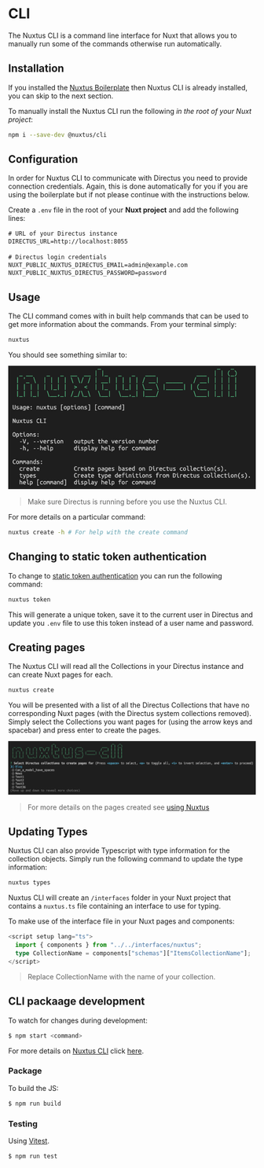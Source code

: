 # CLI

The Nuxtus CLI is a command line interface for Nuxt that allows you to manually run some of the commands otherwise run automatically.

## Installation

If you installed the [Nuxtus Boilerplate](/#installation) then Nuxtus CLI is already installed, you can skip to the next section.

To manually install the Nuxtus CLI run the following *in the root of your Nuxt project*:

```bash	
npm i --save-dev @nuxtus/cli
```

## Configuration

In order for Nuxtus CLI to communicate with Directus you need to provide connection credentials. Again, this is done automatically for you if you are using the boilerplate but if not please continue with the instructions below.

Create a `.env` file in the root of your **Nuxt project** and add the following lines:

```
# URL of your Directus instance
DIRECTUS_URL=http://localhost:8055

# Directus login credentials
NUXT_PUBLIC_NUXTUS_DIRECTUS_EMAIL=admin@example.com
NUXT_PUBLIC_NUXTUS_DIRECTUS_PASSWORD=password
```

## Usage

The CLI command comes with in built help commands that can be used to get more information about the commands. From your terminal simply:

```bash
nuxtus
```

You should see something similar to:

![Nuxtus-CLI Screenshot](images/nuxtus-cli.png)

> Make sure Directus is running before you use the Nuxtus CLI.

For more details on a particular command:

```bash
nuxtus create -h # For help with the create command
```

## Changing to static token authentication

To change to [static token authentication](https://docs.directus.io/reference/authentication.html) you can run the following command:

```bash
nuxtus token
```

This will generate a unique token, save it to the current user in Directus and update you `.env` file to use this token instead of a user name and password.

## Creating pages

The Nuxtus CLI will read all the Collections in your Directus instance and can create Nuxt pages for each.

```bash
nuxtus create
```

You will be presented with a list of all the Directus Collections that have no corresponding Nuxt pages (with the Directus system collections removed). Simply select the Collections you want pages for (using the arrow keys and spacebar) and press enter to create the pages.

![Nuxtus CLI create interface](images/nuxtus-cli-create.png)

> For more details on the pages created see [using Nuxtus](using-nuxtus.md#using-directus-data)

## Updating Types

Nuxtus CLI can also provide Typescript with type information for the collection objects. Simply run the following command to update the type information:

```bash
nuxtus types
```

Nuxtus CLI will create an `/interfaces` folder in your Nuxt project that contains a `nuxtus.ts` file containing an interface to use for typing.

To make use of the interface file in your Nuxt pages and components:

```typescript
<script setup lang="ts">
  import { components } from "../../interfaces/nuxtus";
  type CollectionName = components["schemas"]["ItemsCollectionName"];
</script>
```

> Replace CollectionName with the name of your collection.

## CLI packaage development

To watch for changes during development:

```bash
$ npm start <command>
```

For more details on [Nuxtus CLI](https://github.com/nuxtus/cli) click [here](https://github.com/nuxtus/cli).

### Package

To build the JS:

```bash
$ npm run build
```

### Testing

Using [Vitest](https://vitest.dev/). 

```bash
$ npm run test
```